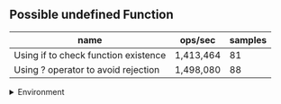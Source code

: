 ## Possible undefined Function

|name|ops/sec|samples|
|-|-|-|
|Using if to check function existence|1,413,464|81|
|Using ? operator to avoid rejection|1,498,080|88|


<details>
<summary>Environment</summary>

* __Machine:__ linux x64 | 4 vCPUs | 15.2GB Mem
* __Run:__ Fri May 03 2024 23:12:56 GMT+0000 (Coordinated Universal Time)
</details>

<!--
{"environment":{"platform":"linux","arch":"x64","cpus":4,"totalMemory":15.245216369628906},"benchmarks":[{"name":"Using if to check function existence","opsSec":1413463.7823841658,"samples":3},{"name":"Using ? operator to avoid rejection","opsSec":1498079.733106796,"samples":3}]}-->
